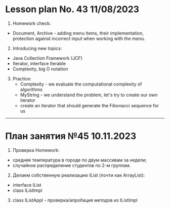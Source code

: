 # Lesson plan No. 43 11/08/2023

1. Homework check:
- Document, Archive - adding menu items, their implementation, protection against incorrect input
  when working with the menu.

2. Introducing new topics:
- Java Collection Framework (JCF)
- Iterator, interface Iterable<E>
- Complexity, big O notation

3. Practice:
   - Complexity - we evaluate the computational complexity of algorithms
   - MyString - we understand the problem, let's try to create our own iterator
   - create an iterator that should generate the Fibonacci sequence for us

___________________________________________

# План занятия №45 10.11.2023

1. Проверка Homework:
- средняя температура в городе по двум массивам за недели;
- случайное распределение студентов по 2-м группам.

2. Делаем собственную реализацию IList (почти как ArrayList):
- interface IList
- class IListImpl

3. class IListAppl - проверка/апробация методов из IListImpl

